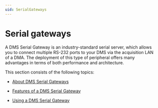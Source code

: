 ```yaml
---
uid: SerialGateways
---
```


# Serial gateways

A DMS Serial Gateway is an industry-standard serial server, which allows you to connect multiple RS-232 ports to your DMS via the acquisition LAN of a DMA. The deployment of this type of peripheral offers many advantages in terms of both performance and architecture.

This section consists of the following topics:

- [About DMS Serial Gateways](About_DMS_Serial_Gateways.md)

- [Features of a DMS Serial Gateway](Features_of_a_DMS_Serial_Gateway.md)

- [Using a DMS Serial Gateway](Using_a_DMS_Serial_Gateway.md)

